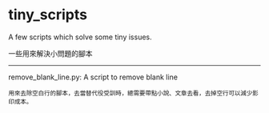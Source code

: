# tiny_scripts

A few scripts which solve some tiny issues.

一些用來解決小問題的腳本

---

remove_blank_line.py:
    	A script to remove blank line 

	用來去除空白行的腳本，去當替代役受訓時，總需要帶點小說、文章去看，去掉空行可以減少影印成本。
